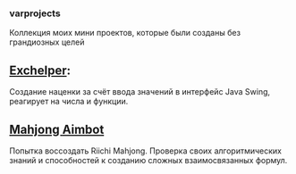 ### varprojects
Коллекция моих мини проектов, которые были созданы без грандиозных целей

## [Exchelper](https://github.com/lewapro/varprojects/tree/main/exchelper):
Создание наценки за счёт ввода значений в интерфейс Java Swing, реагирует на числа и функции.
## [Mahjong Aimbot](https://github.com/lewapro/varprojects/tree/main/Mahjong%20AimBot)
Попытка воссоздать Riichi Mahjong. Проверка своих алгоритмических знаний и способностей к созданию сложных взаимосвязанных формул.
